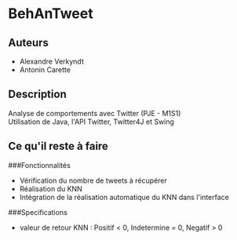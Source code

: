 BehAnTweet
==========

Auteurs
-------

*	Alexandre Verkyndt
*	Antonin Carette

Description
-----------

Analyse de comportements avec Twitter (PJE - M1S1)  
Utilisation de Java, l'API Twitter, Twitter4J et Swing

Ce qu'il reste à faire
----------------------

###Fonctionnalités
*	Vérification du nombre de tweets à récupérer
*	Réalisation du KNN
*	Intégration de la réalisation automatique du KNN dans l'interface

###Specifications
*	valeur de retour KNN : Positif < 0, Indetermine = 0, Negatif > 0